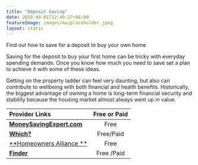 ```yaml
---
title: "Deposit Saving"
date: 2020-09-01T12:49:27+06:00
featureImage: images/ma/placeholder.jpeg
layout: static
---
```


Find out how to save for a deposit to buy your own home

Saving for the deposit to buy your first home can be tricky with everyday spending demands. Once you know how much you need to save set a plan to achieve it with some of these ideas.

Getting on the property ladder can feel very daunting, but also can contribute to wellbeing with both financial and health benefits. Historically, the biggest advantage of owning a home is long-term financial security and stability because the housing market almost always went up in value.

| Provider Links      | Free or Paid  |  
| :-----------          | :--------------:      |  
| [**MoneySavingExpert.com**](https://www.moneysavingexpert.com/mortgages/mortgage-deposit-calculator/) | Free  | 
| [**Which?**](https://www.which.co.uk/money/mortgages-and-property/mortgages/mortgages-and-deposits-the-basics/how-to-save-for-a-mortgage-deposit-atlKF9x7zvLr) | Free/Paid  | 
| [**Homeowners Alliance **](https://hoa.org.uk/advice/guides-for-homeowners/i-am-buying/how-to-save-for-a-deposit/) | Free  | 
| [**Finder**](https://www.finder.com/uk/mortgages/mortgage-brokers) | Free /Paid | 
  

<br/><br/>







